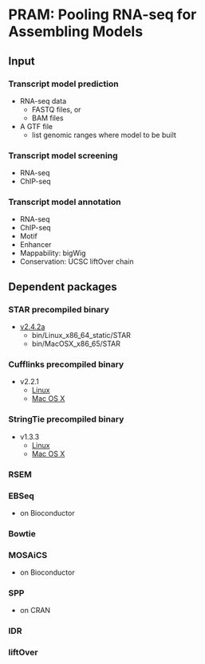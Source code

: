 # PRAM: Pooling RNA-seq for Assembling Models

## Input

### Transcript model prediction
- RNA-seq data
  - FASTQ files, or
  - BAM files
- A GTF file
  - list genomic ranges where model to be built

### Transcript model screening
- RNA-seq
- ChIP-seq

### Transcript model annotation
- RNA-seq
- ChIP-seq
- Motif
- Enhancer
- Mappability: bigWig
- Conservation: UCSC liftOver chain


## Dependent packages

### STAR precompiled binary
- [v2.4.2a](https://github.com/alexdobin/STAR/archive/STAR_2.4.2a.tar.gz)
  - bin/Linux_x86_64_static/STAR
  - bin/MacOSX_x86_65/STAR

### Cufflinks precompiled binary
- v2.2.1
  - [Linux](http://cole-trapnell-lab.github.io/cufflinks/assets/downloads/cufflinks-2.2.1.Linux_x86_64.tar.gz)
  - [Mac OS X](http://cole-trapnell-lab.github.io/cufflinks/assets/downloads/cufflinks-2.2.1.OSX_x86_64.tar.gz)

### StringTie precompiled binary
- v1.3.3
  - [Linux](http://ccb.jhu.edu/software/stringtie/dl/stringtie-1.3.3b.Linux_x86_64.tar.gz)
  - [Mac OS X](http://ccb.jhu.edu/software/stringtie/dl/stringtie-1.3.3b.OSX_x86_64.tar.gz)

### RSEM

### EBSeq
- on Bioconductor

### Bowtie

### MOSAiCS
- on Bioconductor

### SPP
- on CRAN

### IDR

### liftOver
